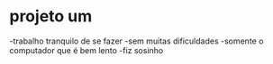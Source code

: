  # projeto um 
-trabalho tranquilo de se fazer
-sem muitas dificuldades
-somente o computador que é bem lento
-fiz sosinho
